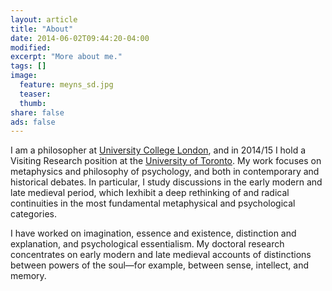 ```yaml
---
layout: article
title: "About"
date: 2014-06-02T09:44:20-04:00
modified:
excerpt: "More about me."
tags: []
image:
  feature: meyns_sd.jpg
  teaser:
  thumb:
share: false
ads: false
---
```


I am a philosopher at [University College London](www.ucl.ac.uk/philosophy), and in 2014/15 I hold a Visiting Research position at the [University of Toronto](www.philosophy.utoronto.ca). My work focuses on metaphysics and philosophy of psychology, and both in contemporary and historical debates. In particular, I study discussions in the early modern and late medieval period, which Iexhibit a deep rethinking of and radical continuities in the most fundamental metaphysical and psychological categories.

I have worked on imagination, essence and existence, distinction and explanation, and psychological essentialism. My doctoral research concentrates on early modern and late medieval accounts of distinctions between powers of the soul—for example, between sense, intellect, and memory.
